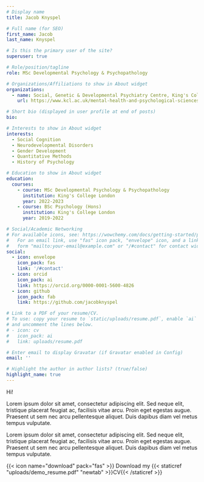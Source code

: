 ```yaml
---
# Display name
title: Jacob Knyspel

# Full name (for SEO)
first_name: Jacob
last_name: Knyspel

# Is this the primary user of the site?
superuser: true

# Role/position/tagline
role: MSc Developmental Psychology & Psychopathology

# Organizations/Affiliations to show in About widget
organizations:
  - name: Social, Genetic & Developmental Psychiatry Centre, King's College London
    url: https://www.kcl.ac.uk/mental-health-and-psychological-sciences/about/departments/social-genetic-and-developmental-psychiatry

# Short bio (displayed in user profile at end of posts)
bio: 

# Interests to show in About widget
interests:
  - Social Cognition
  - Neurodevelopmental Disorders
  - Gender Development
  - Quantitative Methods
  - History of Psychology

# Education to show in About widget
education:
  courses:
    - course: MSc Developmental Psychology & Psychopathology
      institution: King's College London
      year: 2022-2023
    - course: BSc Psychology (Hons)
      institution: King's College London
      year: 2019-2022

# Social/Academic Networking
# For available icons, see: https://wowchemy.com/docs/getting-started/page-builder/#icons
#   For an email link, use "fas" icon pack, "envelope" icon, and a link in the
#   form "mailto:your-email@example.com" or "/#contact" for contact widget.
social:
  - icon: envelope
    icon_pack: fas
    link: '/#contact'
  - icon: orcid
    icon_pack: ai
    link: https://orcid.org/0000-0001-5600-4826
  - icon: github
    icon_pack: fab
    link: https://github.com/jacobknyspel

# Link to a PDF of your resume/CV.
# To use: copy your resume to `static/uploads/resume.pdf`, enable `ai` icons in `params.yaml`,
# and uncomment the lines below.
# - icon: cv
#   icon_pack: ai
#   link: uploads/resume.pdf

# Enter email to display Gravatar (if Gravatar enabled in Config)
email: ''

# Highlight the author in author lists? (true/false)
highlight_name: true
---
```


Hi! 

Lorem ipsum dolor sit amet, consectetur adipiscing elit. Sed neque elit, tristique placerat feugiat ac, facilisis vitae arcu. Proin eget egestas augue. Praesent ut sem nec arcu pellentesque aliquet. Duis dapibus diam vel metus tempus vulputate.

Lorem ipsum dolor sit amet, consectetur adipiscing elit. Sed neque elit, tristique placerat feugiat ac, facilisis vitae arcu. Proin eget egestas augue. Praesent ut sem nec arcu pellentesque aliquet. Duis dapibus diam vel metus tempus vulputate.

{{< icon name="download" pack="fas" >}} Download my {{< staticref "uploads/demo_resume.pdf" "newtab" >}}CV{{< /staticref >}}
